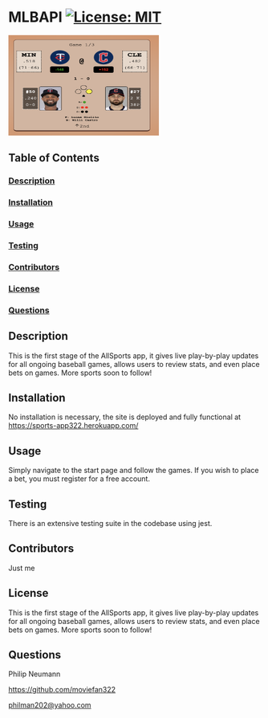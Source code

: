 # MLBAPI [![License: MIT](https://img.shields.io/badge/License-MIT-yellow.svg)](https://opensource.org/licenses/MIT)

<img src="./client/public/readmeimg.png" alt="Screenshot of webpage" width="300" height="200">

## Table of Contents

### [Description](#Description)

### [Installation](#Installation)

### [Usage](#Usage)

### [Testing](#Testing)

### [Contributors](#Contributors)

### [License](#License)

### [Questions](#Questions)

## Description

This is the first stage of the AllSports app, it gives live play-by-play updates for all ongoing baseball games, allows users to review stats, and even place bets on games. More sports soon to follow!

## Installation

No installation is necessary, the site is deployed and fully functional at https://sports-app322.herokuapp.com/

## Usage

Simply navigate to the start page and follow the games. If you wish to place a bet, you must register for a free account.

## Testing

There is an extensive testing suite in the codebase using jest.

## Contributors

Just me

## License

This is the first stage of the AllSports app, it gives live play-by-play updates for all ongoing baseball games, allows users to review stats, and even place bets on games. More sports soon to follow!

## Questions

Philip Neumann

https://github.com/moviefan322

philman202@yahoo.com
